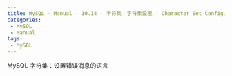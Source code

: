 ```yaml
---
title: MySQL - Manual - 10.14 - 字符集：字符集设置 - Character Set Configuration
categories: 
 - MySQL
 - Manual
tags: 
 - MySQL
---
```


MySQL 字符集：设置错误消息的语言

<!--more-->

